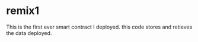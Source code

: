 # remix1
This is the first ever smart contract I deployed.
this code stores and retieves the data deployed.
